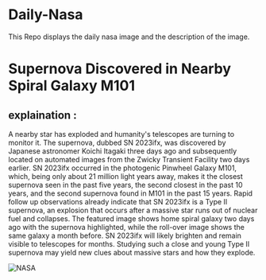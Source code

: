 # Daily-Nasa

This Repo displays the daily nasa image and the description of the image.

<!--NASA-->
# Supernova Discovered in Nearby Spiral Galaxy M101
## explaination :

A nearby star has exploded and humanity's telescopes are turning to monitor it.  The supernova, dubbed SN 2023ifx, was discovered by Japanese astronomer Koichi Itagaki three days ago and subsequently located on automated images from the Zwicky Transient Facility two days earlier.  SN 2023ifx occurred in the photogenic Pinwheel Galaxy M101, which, being only about 21 million light years away, makes it the closest supernova seen in the past five years, the second closest in the past 10 years, and the second supernova found in M101 in the past 15 years.  Rapid follow up observations already indicate that SN 2023ifx is a Type II supernova, an explosion that occurs after a massive star runs out of nuclear fuel and collapses.  The featured image shows home spiral galaxy two days ago with the supernova highlighted, while the roll-over image shows the same galaxy a month before. SN 2023ifx will likely brighten and remain visible to telescopes for months.  Studying such a close and young Type II supernova may yield new clues about massive stars and how they explode.

![NASA](https://apod.nasa.gov/apod/image/2305/M101Sn_Stocks_after_960.jpg)
<!--/NASA-->